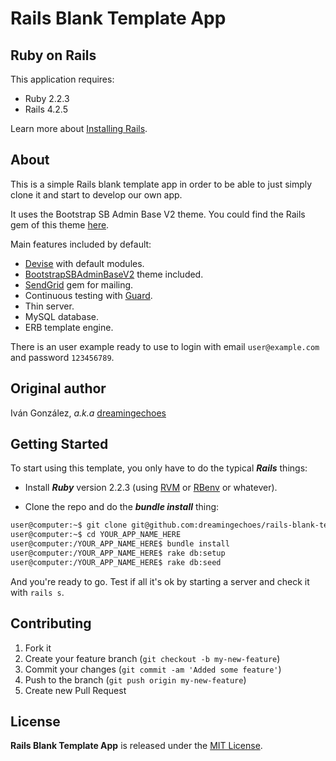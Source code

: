 Rails Blank Template App
========================

Ruby on Rails
-------------

This application requires:

- Ruby 2.2.3
- Rails 4.2.5

Learn more about [Installing Rails](http://railsapps.github.io/installing-rails.html).

About
-----

This is a simple Rails blank template app in order to be able to just simply clone it and start to develop our own app.

It uses the Bootstrap SB Admin Base V2 theme. You could find the Rails gem of this theme [here](https://github.com/dreamingechoes/bootstrap_sb_admin_base_v2).

Main features included by default:

- [Devise](https://github.com/plataformatec/devise) with default modules.
- [BootstrapSBAdminBaseV2](https://github.com/dreamingechoes/bootstrap_sb_admin_base_v2) theme included.
- [SendGrid](https://github.com/stephenb/sendgrid) gem for mailing.
- Continuous testing with [Guard](https://github.com/guard/guard).
- Thin server.
- MySQL database.
- ERB template engine.

There is an user example ready to use to login with email `user@example.com` and password `123456789`.

Original author
---------------

Iván González, *a.k.a* [dreamingechoes](https://github.com/dreamingechoes)

Getting Started
---------------

To start using this template, you only have to do the typical ***Rails*** things:

* Install ***Ruby*** version 2.2.3 (using [RVM](https://github.com/rvm/rvm) or [RBenv](https://github.com/sstephenson/rbenv) or whatever).

* Clone the repo and do the ***bundle install*** thing:

```sh
user@computer:~$ git clone git@github.com:dreamingechoes/rails-blank-template-app.git YOUR_APP_NAME_HERE
user@computer:~$ cd YOUR_APP_NAME_HERE
user@computer:/YOUR_APP_NAME_HERE$ bundle install
user@computer:/YOUR_APP_NAME_HERE$ rake db:setup
user@computer:/YOUR_APP_NAME_HERE$ rake db:seed
```

And you're ready to go. Test if all it's ok by starting a server and check it with `rails s`.

Contributing
------------

1. Fork it
2. Create your feature branch (`git checkout -b my-new-feature`)
3. Commit your changes (`git commit -am 'Added some feature'`)
4. Push to the branch (`git push origin my-new-feature`)
5. Create new Pull Request

License
-------

**Rails Blank Template App** is released under the [MIT License](http://www.opensource.org/licenses/MIT).
